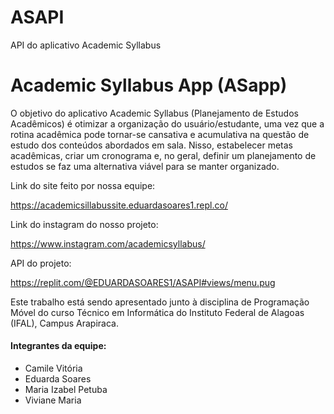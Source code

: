 # ASAPI
API do aplicativo Academic Syllabus

# Academic Syllabus App (ASapp)

O objetivo do aplicativo Academic Syllabus (Planejamento de Estudos Acadêmicos) é otimizar a organização do usuário/estudante, uma vez que a rotina acadêmica pode tornar-se cansativa e acumulativa na questão de estudo dos conteúdos abordados em sala. Nisso, estabelecer metas acadêmicas, criar um cronograma e, no geral, definir um planejamento de estudos se faz uma alternativa viável para se manter organizado. 

Link do site feito por nossa equipe:

https://academicsillabussite.eduardasoares1.repl.co/

Link do instagram do nosso projeto:

https://www.instagram.com/academicsyllabus/

API do projeto:

https://replit.com/@EDUARDASOARES1/ASAPI#views/menu.pug

Este trabalho está sendo apresentado junto à disciplina de Programação Móvel do curso Técnico em Informática do Instituto Federal de Alagoas (IFAL), Campus Arapiraca.

#### Integrantes da equipe:

* Camile Vitória
* Eduarda Soares
* Maria Izabel Petuba
* Viviane Maria
